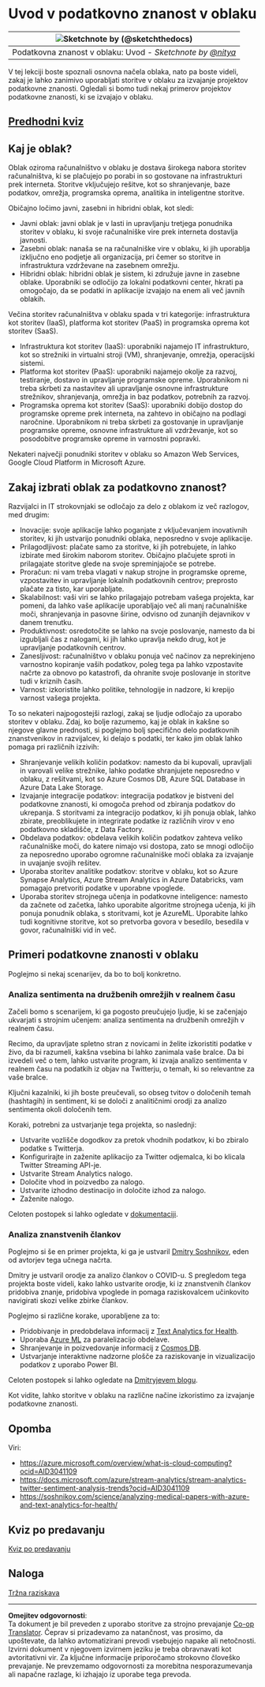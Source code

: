 <!--
CO_OP_TRANSLATOR_METADATA:
{
  "original_hash": "408c55cab2880daa4e78616308bd5db7",
  "translation_date": "2025-08-30T17:47:59+00:00",
  "source_file": "5-Data-Science-In-Cloud/17-Introduction/README.md",
  "language_code": "sl"
}
-->
# Uvod v podatkovno znanost v oblaku

|![ Sketchnote by [(@sketchthedocs)](https://sketchthedocs.dev) ](../../sketchnotes/17-DataScience-Cloud.png)|
|:---:|
| Podatkovna znanost v oblaku: Uvod - _Sketchnote by [@nitya](https://twitter.com/nitya)_ |

V tej lekciji boste spoznali osnovna načela oblaka, nato pa boste videli, zakaj je lahko zanimivo uporabljati storitve v oblaku za izvajanje projektov podatkovne znanosti. Ogledali si bomo tudi nekaj primerov projektov podatkovne znanosti, ki se izvajajo v oblaku.

## [Predhodni kviz](https://purple-hill-04aebfb03.1.azurestaticapps.net/quiz/32)

## Kaj je oblak?

Oblak oziroma računalništvo v oblaku je dostava širokega nabora storitev računalništva, ki se plačujejo po porabi in so gostovane na infrastrukturi prek interneta. Storitve vključujejo rešitve, kot so shranjevanje, baze podatkov, omrežja, programska oprema, analitika in inteligentne storitve.

Običajno ločimo javni, zasebni in hibridni oblak, kot sledi:

* Javni oblak: javni oblak je v lasti in upravljanju tretjega ponudnika storitev v oblaku, ki svoje računalniške vire prek interneta dostavlja javnosti.
* Zasebni oblak: nanaša se na računalniške vire v oblaku, ki jih uporablja izključno eno podjetje ali organizacija, pri čemer so storitve in infrastruktura vzdrževane na zasebnem omrežju.
* Hibridni oblak: hibridni oblak je sistem, ki združuje javne in zasebne oblake. Uporabniki se odločijo za lokalni podatkovni center, hkrati pa omogočajo, da se podatki in aplikacije izvajajo na enem ali več javnih oblakih.

Večina storitev računalništva v oblaku spada v tri kategorije: infrastruktura kot storitev (IaaS), platforma kot storitev (PaaS) in programska oprema kot storitev (SaaS).

* Infrastruktura kot storitev (IaaS): uporabniki najamejo IT infrastrukturo, kot so strežniki in virtualni stroji (VM), shranjevanje, omrežja, operacijski sistemi.
* Platforma kot storitev (PaaS): uporabniki najamejo okolje za razvoj, testiranje, dostavo in upravljanje programske opreme. Uporabnikom ni treba skrbeti za nastavitev ali upravljanje osnovne infrastrukture strežnikov, shranjevanja, omrežja in baz podatkov, potrebnih za razvoj.
* Programska oprema kot storitev (SaaS): uporabniki dobijo dostop do programske opreme prek interneta, na zahtevo in običajno na podlagi naročnine. Uporabnikom ni treba skrbeti za gostovanje in upravljanje programske opreme, osnovne infrastrukture ali vzdrževanje, kot so posodobitve programske opreme in varnostni popravki.

Nekateri največji ponudniki storitev v oblaku so Amazon Web Services, Google Cloud Platform in Microsoft Azure.

## Zakaj izbrati oblak za podatkovno znanost?

Razvijalci in IT strokovnjaki se odločajo za delo z oblakom iz več razlogov, med drugim:

* Inovacije: svoje aplikacije lahko poganjate z vključevanjem inovativnih storitev, ki jih ustvarijo ponudniki oblaka, neposredno v svoje aplikacije.
* Prilagodljivost: plačate samo za storitve, ki jih potrebujete, in lahko izbirate med širokim naborom storitev. Običajno plačujete sproti in prilagajate storitve glede na svoje spreminjajoče se potrebe.
* Proračun: ni vam treba vlagati v nakup strojne in programske opreme, vzpostavitev in upravljanje lokalnih podatkovnih centrov; preprosto plačate za tisto, kar uporabljate.
* Skalabilnost: vaši viri se lahko prilagajajo potrebam vašega projekta, kar pomeni, da lahko vaše aplikacije uporabljajo več ali manj računalniške moči, shranjevanja in pasovne širine, odvisno od zunanjih dejavnikov v danem trenutku.
* Produktivnost: osredotočite se lahko na svoje poslovanje, namesto da bi izgubljali čas z nalogami, ki jih lahko upravlja nekdo drug, kot je upravljanje podatkovnih centrov.
* Zanesljivost: računalništvo v oblaku ponuja več načinov za neprekinjeno varnostno kopiranje vaših podatkov, poleg tega pa lahko vzpostavite načrte za obnovo po katastrofi, da ohranite svoje poslovanje in storitve tudi v kriznih časih.
* Varnost: izkoristite lahko politike, tehnologije in nadzore, ki krepijo varnost vašega projekta.

To so nekateri najpogostejši razlogi, zakaj se ljudje odločajo za uporabo storitev v oblaku. Zdaj, ko bolje razumemo, kaj je oblak in kakšne so njegove glavne prednosti, si poglejmo bolj specifično delo podatkovnih znanstvenikov in razvijalcev, ki delajo s podatki, ter kako jim oblak lahko pomaga pri različnih izzivih:

* Shranjevanje velikih količin podatkov: namesto da bi kupovali, upravljali in varovali velike strežnike, lahko podatke shranjujete neposredno v oblaku, z rešitvami, kot so Azure Cosmos DB, Azure SQL Database in Azure Data Lake Storage.
* Izvajanje integracije podatkov: integracija podatkov je bistveni del podatkovne znanosti, ki omogoča prehod od zbiranja podatkov do ukrepanja. S storitvami za integracijo podatkov, ki jih ponuja oblak, lahko zbirate, preoblikujete in integrirate podatke iz različnih virov v eno podatkovno skladišče, z Data Factory.
* Obdelava podatkov: obdelava velikih količin podatkov zahteva veliko računalniške moči, do katere nimajo vsi dostopa, zato se mnogi odločijo za neposredno uporabo ogromne računalniške moči oblaka za izvajanje in uvajanje svojih rešitev.
* Uporaba storitev analitike podatkov: storitve v oblaku, kot so Azure Synapse Analytics, Azure Stream Analytics in Azure Databricks, vam pomagajo pretvoriti podatke v uporabne vpoglede.
* Uporaba storitev strojnega učenja in podatkovne inteligence: namesto da začnete od začetka, lahko uporabite algoritme strojnega učenja, ki jih ponuja ponudnik oblaka, s storitvami, kot je AzureML. Uporabite lahko tudi kognitivne storitve, kot so pretvorba govora v besedilo, besedila v govor, računalniški vid in več.

## Primeri podatkovne znanosti v oblaku

Poglejmo si nekaj scenarijev, da bo to bolj konkretno.

### Analiza sentimenta na družbenih omrežjih v realnem času
Začeli bomo s scenarijem, ki ga pogosto preučujejo ljudje, ki se začenjajo ukvarjati s strojnim učenjem: analiza sentimenta na družbenih omrežjih v realnem času.

Recimo, da upravljate spletno stran z novicami in želite izkoristiti podatke v živo, da bi razumeli, kakšna vsebina bi lahko zanimala vaše bralce. Da bi izvedeli več o tem, lahko ustvarite program, ki izvaja analizo sentimenta v realnem času na podatkih iz objav na Twitterju, o temah, ki so relevantne za vaše bralce.

Ključni kazalniki, ki jih boste preučevali, so obseg tvitov o določenih temah (hashtagih) in sentiment, ki se določi z analitičnimi orodji za analizo sentimenta okoli določenih tem.

Koraki, potrebni za ustvarjanje tega projekta, so naslednji:

* Ustvarite vozlišče dogodkov za pretok vhodnih podatkov, ki bo zbiralo podatke s Twitterja.
* Konfigurirajte in zaženite aplikacijo za Twitter odjemalca, ki bo klicala Twitter Streaming API-je.
* Ustvarite Stream Analytics nalogo.
* Določite vhod in poizvedbo za nalogo.
* Ustvarite izhodno destinacijo in določite izhod za nalogo.
* Zaženite nalogo.

Celoten postopek si lahko ogledate v [dokumentaciji](https://docs.microsoft.com/azure/stream-analytics/stream-analytics-twitter-sentiment-analysis-trends?WT.mc_id=academic-77958-bethanycheum&ocid=AID30411099).

### Analiza znanstvenih člankov
Poglejmo si še en primer projekta, ki ga je ustvaril [Dmitry Soshnikov](http://soshnikov.com), eden od avtorjev tega učnega načrta.

Dmitry je ustvaril orodje za analizo člankov o COVID-u. S pregledom tega projekta boste videli, kako lahko ustvarite orodje, ki iz znanstvenih člankov pridobiva znanje, pridobiva vpoglede in pomaga raziskovalcem učinkovito navigirati skozi velike zbirke člankov.

Poglejmo si različne korake, uporabljene za to:

* Pridobivanje in predobdelava informacij z [Text Analytics for Health](https://docs.microsoft.com/azure/cognitive-services/text-analytics/how-tos/text-analytics-for-health?WT.mc_id=academic-77958-bethanycheum&ocid=AID3041109).
* Uporaba [Azure ML](https://azure.microsoft.com/services/machine-learning?WT.mc_id=academic-77958-bethanycheum&ocid=AID3041109) za paralelizacijo obdelave.
* Shranjevanje in poizvedovanje informacij z [Cosmos DB](https://azure.microsoft.com/services/cosmos-db?WT.mc_id=academic-77958-bethanycheum&ocid=AID3041109).
* Ustvarjanje interaktivne nadzorne plošče za raziskovanje in vizualizacijo podatkov z uporabo Power BI.

Celoten postopek si lahko ogledate na [Dmitryjevem blogu](https://soshnikov.com/science/analyzing-medical-papers-with-azure-and-text-analytics-for-health/).

Kot vidite, lahko storitve v oblaku na različne načine izkoristimo za izvajanje podatkovne znanosti.

## Opomba

Viri:
* https://azure.microsoft.com/overview/what-is-cloud-computing?ocid=AID3041109  
* https://docs.microsoft.com/azure/stream-analytics/stream-analytics-twitter-sentiment-analysis-trends?ocid=AID3041109  
* https://soshnikov.com/science/analyzing-medical-papers-with-azure-and-text-analytics-for-health/  

## Kviz po predavanju

[Kviz po predavanju](https://purple-hill-04aebfb03.1.azurestaticapps.net/quiz/33)

## Naloga

[Tržna raziskava](assignment.md)

---

**Omejitev odgovornosti**:  
Ta dokument je bil preveden z uporabo storitve za strojno prevajanje [Co-op Translator](https://github.com/Azure/co-op-translator). Čeprav si prizadevamo za natančnost, vas prosimo, da upoštevate, da lahko avtomatizirani prevodi vsebujejo napake ali netočnosti. Izvirni dokument v njegovem izvirnem jeziku je treba obravnavati kot avtoritativni vir. Za ključne informacije priporočamo strokovno človeško prevajanje. Ne prevzemamo odgovornosti za morebitna nesporazumevanja ali napačne razlage, ki izhajajo iz uporabe tega prevoda.